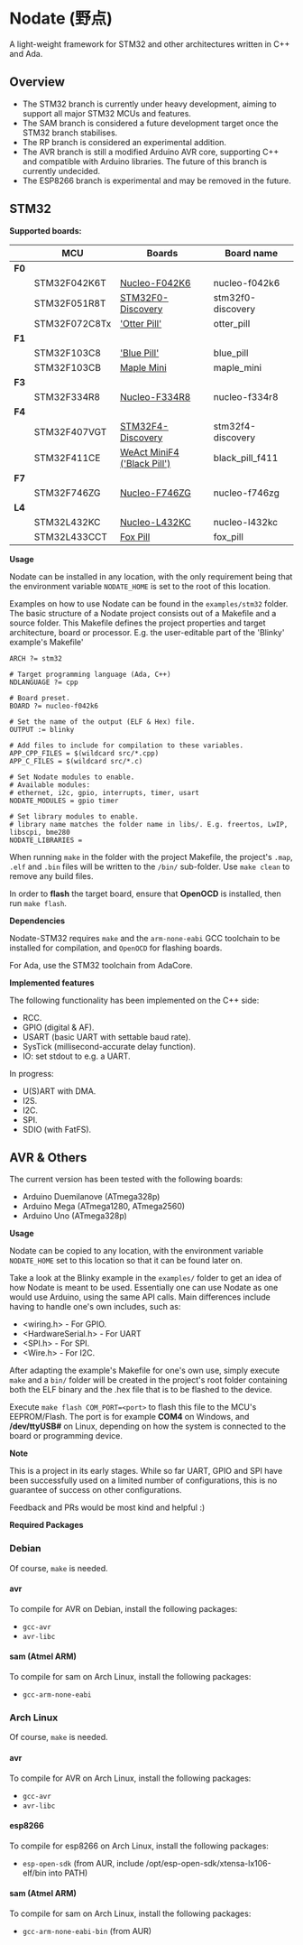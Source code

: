# Nodate (野点) #

A light-weight framework for STM32 and other architectures written in C++ and Ada.

## Overview ##

* The STM32 branch is currently under heavy development, aiming to support all major STM32 MCUs and features.
* The SAM branch is considered a future development target once the STM32 branch stabilises.
* The RP branch is considered an experimental addition.
* The AVR branch is still a modified Arduino AVR core, supporting C++ and compatible with Arduino libraries. The future of this branch is currently undecided.
* The ESP8266 branch is experimental and may be removed in the future.

## STM32 ##

**Supported boards:**

&nbsp; | MCU |Boards | Board name
----|--------|-----|---
**F0** | &nbsp; | &nbsp; | &nbsp;
&nbsp; | STM32F042K6T | [Nucleo-F042K6](https://www.st.com/en/evaluation-tools/nucleo-f042k6.html) |nucleo-f042k6
&nbsp; | STM32F051R8T | [STM32F0-Discovery](https://www.st.com/en/evaluation-tools/stm32f0discovery.html) | stm32f0-discovery
&nbsp; | STM32F072C8Tx | ['Otter Pill'](https://github.com/Jan--Henrik/OtterPill) | otter_pill
**F1** | &nbsp; | &nbsp; | &nbsp;
&nbsp; | STM32F103C8  | ['Blue Pill'](https://stm32-base.org/boards/STM32F103C8T6-Blue-Pill.html) | blue_pill
&nbsp; | STM32F103CB  | [Maple Mini](https://github.com/leaflabs/maple) | maple_mini
**F3** | 
&nbsp; | STM32F334R8 | [Nucleo-F334R8](https://www.st.com/en/evaluation-tools/nucleo-f334r8.html) | nucleo-f334r8
**F4** | &nbsp; | &nbsp; | &nbsp;
&nbsp; | STM32F407VGT | [STM32F4-Discovery](https://www.st.com/en/evaluation-tools/stm32f4discovery.html) | stm32f4-discovery
&nbsp; | STM32F411CE | [WeAct MiniF4 ('Black Pill')](https://github.com/WeActTC/MiniSTM32F4x1) | black_pill_f411
**F7** | &nbsp; | &nbsp; | &nbsp;
&nbsp; | STM32F746ZG | [Nucleo-F746ZG](https://www.st.com/en/evaluation-tools/nucleo-f746zg.html) | nucleo-f746zg
**L4** | 
&nbsp; | STM32L432KC | [Nucleo-L432KC](https://www.st.com/en/evaluation-tools/nucleo-l432kc.html) | nucleo-l432kc
&nbsp; | STM32L433CCT | [Fox Pill](https://github.com/MisterHW/FoxPill) | fox_pill



**Usage**

Nodate can be installed in any location, with the only requirement being that the environment variable `NODATE_HOME` is set to the root of this location.

Examples on how to use Nodate can be found in the `examples/stm32` folder. The basic structure of a Nodate project consists out of a Makefile and a source folder. This Makefile defines the project properties and target architecture, board or processor. E.g. the user-editable part of the 'Blinky' example's Makefile'

```
ARCH ?= stm32

# Target programming language (Ada, C++)
NDLANGUAGE ?= cpp

# Board preset.
BOARD ?= nucleo-f042k6

# Set the name of the output (ELF & Hex) file.
OUTPUT := blinky	

# Add files to include for compilation to these variables.
APP_CPP_FILES = $(wildcard src/*.cpp)
APP_C_FILES = $(wildcard src/*.c)

# Set Nodate modules to enable.
# Available modules:
# ethernet, i2c, gpio, interrupts, timer, usart
NODATE_MODULES = gpio timer

# Set library modules to enable.
# library name matches the folder name in libs/. E.g. freertos, LwIP, libscpi, bme280
NODATE_LIBRARIES = 
```
	

When running `make` in the folder with the project Makefile, the project's `.map`, `.elf` and `.bin` files will be written to the `/bin/` sub-folder. Use `make clean` to remove any build files.

In order to **flash** the target board, ensure that **OpenOCD** is installed, then run `make flash`.


**Dependencies**

Nodate-STM32 requires `make` and the `arm-none-eabi` GCC toolchain to be installed for compilation, and `OpenOCD` for flashing boards.

For Ada, use the STM32 toolchain from AdaCore.

**Implemented features**

The following functionality has been implemented on the C++ side:

* RCC.
* GPIO (digital & AF).
* USART (basic UART with settable baud rate).
* SysTick (millisecond-accurate delay function).
* IO: set stdout to e.g. a UART.

In progress:

* U(S)ART with DMA.
* I2S.
* I2C.
* SPI.
* SDIO (with FatFS).


## AVR & Others ##

The current version has been tested with the following boards:

* Arduino Duemilanove (ATmega328p)
* Arduino Mega (ATmega1280, ATmega2560)
* Arduino Uno (ATmega328p)

**Usage**

Nodate can be copied to any location, with the environment variable `NODATE_HOME` set to this location so that it can be found later on.

Take a look at the Blinky example in the `examples/` folder to get an idea of how Nodate is meant to be used. Essentially one can use Nodate as one would use Arduino, using the same API calls. Main differences include having to handle one's own includes, such as:

* <wiring.h> - For GPIO.
* <HardwareSerial.h> - For UART
* <SPI.h> - For SPI.
* <Wire.h> - For I2C.


After adapting the example's Makefile for one's own use, simply execute `make` and a `bin/` folder will be created in the project's root folder containing both the ELF binary and the .hex file that is to be flashed to the device.

Execute `make flash COM_PORT=<port>` to flash this file to the MCU's EEPROM/Flash. The port is for example **COM4** on Windows, and **/dev/ttyUSB#** on Linux, depending on how the system is connected to the board or programming device. 

**Note**

This is a project in its early stages. While so far UART, GPIO and SPI have been successfully used on a limited number of configurations, this is no guarantee of success on other configurations. 

Feedback and PRs would be most kind and helpful :)

**Required Packages**

### Debian ###

Of course, `make` is needed.

#### avr ####

To compile for AVR on Debian, install the following packages:
 * `gcc-avr`
 * `avr-libc`

#### sam (Atmel ARM) ####

To compile for sam on Arch Linux, install the following packages:
 * `gcc-arm-none-eabi`

### Arch Linux  ###

Of course, `make` is needed.

#### avr ####

To compile for AVR on Arch Linux, install the following packages:
 * `gcc-avr`
 * `avr-libc`

#### esp8266 ###

To compile for esp8266 on Arch Linux, install the following packages:
 * `esp-open-sdk` (from AUR, include /opt/esp-open-sdk/xtensa-lx106-elf/bin into PATH)

#### sam (Atmel ARM) ####

To compile for sam on Arch Linux, install the following packages:
 * `gcc-arm-none-eabi-bin` (from AUR)
